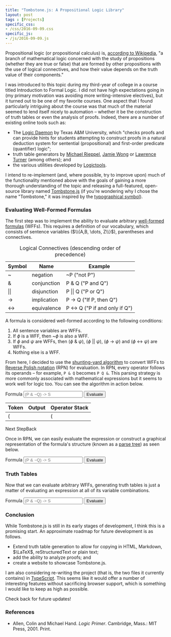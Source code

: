 ```yaml
---
title: "Tombstone.js: A Propositional Logic Library"
layout: post
tags : [Projects]
specific_css:
- /css/2016-09-09.css
specific_js:
- /js/2016-09-09.js
---
```


Propositional logic (or propositional calculus) is, [according to Wikipedia](https://en.wikipedia.org/wiki/Propositional_calculus), "a branch of mathematical logic concerned with the study of propositions (whether they are true or false) that are formed by other propositions with the use of logical connectives, and how their value depends on the truth value of their components."

I was introduced to this topic during my third-year of college in a course titled Introduction to Formal Logic. I did not have high expectations going in (my primary motivation was avoiding more writing-intensive electives), but it turned out to be one of my favorite courses. One aspect that I found particularly intriguing about the course was that much of the material seemed to lend itself nicely to automation &ndash; whether it be the construction of truth tables or even the analysis of proofs. Indeed, there are a number of existing online tools such as:

- The [Logic Daemon](http://logic.tamu.edu/daemon.html) by Texas A&M University, which "checks proofs and can provide hints for students attempting to construct proofs in a natural deduction system for sentential (propositional) and first-order predicate (quantifier) logic";
- truth table generators by [Michael Rieppel](http://mrieppel.net/prog/truthtable.html), [Jamie Wong](http://jamie-wong.com/experiments/truthtabler/SLR1/) or [Lawrence Turner](http://turner.faculty.swau.edu/mathematics/materialslibrary/truth/) (among others); and
- the various utilities developed by [Logictools](http://logictools.org/index.html).

I intend to re-implement (and, where possible, try to improve upon) much of the functionality mentioned above with the goals of gaining a more thorough understanding of the topic and releasing a full-featured, open-source library named [Tombstone.js](https://github.com/jdkato/Tombstone.js) (if you're wondering why I chose the name "Tombstone," it was inspired by the [typographical symbol](https://en.wikipedia.org/wiki/Tombstone_(typography))).

### Evaluating Well-Formed Formulas

The first step was to implement the ability to evaluate arbitrary [well-formed formulas](https://en.wikipedia.org/wiki/Well-formed_formula) (WFFs). This requires a definition of our vocabulary, which consists of sentence variables ($\\{A,B, \dots, Z\\}$), parentheses and connectives.

<table class = "table">
   <caption>Logical Connectives (descending order of precedence)</caption>
   <thead>
      <tr>
         <th>Symbol</th>
         <th>Name</th>
         <th>Example</th>
      </tr>
   </thead>
   <tbody>
      <tr>
         <td>~</td>
         <td>negation</td>
         <td>~P ("not P")</td>
      </tr>
      <tr>
         <td>&amp;</td>
         <td>conjunction</td>
         <td>P &amp; Q ("P and Q")</td>
      </tr>
      <tr>
         <td>||</td>
         <td>disjunction</td>
         <td>P || Q ("P or Q")</td>
      </tr>
      <tr>
         <td>-></td>
         <td>implication</td>
         <td>P -> Q ("If P, then Q")</td>
      </tr>
      <tr>
         <td><-></td>
         <td>equivalence</td>
         <td>P <-> Q ("P if and only if Q")</td>
      </tr>
   </tbody>
</table>

A formula is considered well-formed according to the following conditions:

1. All sentence variables are WFFs.
2. If $\phi$ is a WFF, then ~$\phi$ is also a WFF.
3. If $\phi$ and $\psi$ are WFFs, then ($\phi$ & $\psi$), ($\phi$ \|\| $\psi$), ($\phi$ -> $\psi$) and ($\phi$ <-> $\psi$) are WFFs.
4. Nothing else is a WFF.

From here, I decided to use the [shunting-yard algorithm](https://en.wikipedia.org/wiki/Shunting-yard_algorithm) to convert WFFs to [Reverse Polish notation](https://en.wikipedia.org/wiki/Reverse_Polish_notation) (RPN) for evaluation. In RPN, every operator follows its operands &ndash; for example, `P & Q` becomes `P Q &`. This parsing strategy is more commonly associated with mathematical expressions but it seems to work well for logic too. You can see the algorithm in action below.

<form class="bs-example bs-example-form" data-example-id="input-group-with-button">
    <div class="row clearfix">
    <div class="col-xs-12">
            <div class="input-group">
            <span class="input-group-addon" id="basic-addon1">Formula</span>
                <input id="formula-rpn" class="form-control" placeholder="(P & ~Q) -> S" aria-describedby="basic-addon1"> <span class="input-group-btn"> <button id="parse-rpn" class="btn btn-default" type="button">Evaluate</button> </span></div>
        </div>
        <div class="col-xs-12">
            <table class="table" id="tab_logic">
                <thead>
                    <tr >
                        <th class="text-center">
                            Token
                        </th>
                        <th class="text-center">
                            Output
                        </th>
                        <th class="text-center">
                            Operator Stack
                        </th>
                    </tr>
                </thead>
                <tbody>
                    <tr id='addr0'>
                        <td>(</td>
                        <td></td>
                        <td>(</td>
                    </tr>
                    <tr id='addr1'></tr>
                </tbody>
            </table>
        </div>
        <a id="add_row" class="btn btn-default pull-left control-btn">Next Step</a><a id='delete_row' class="pull-right btn btn-default control-btn disabled">Back</a>
    </div>
</form>

Once in RPN, we can easily evaluate the expression or construct a graphical representation of the formula's structure (known as a [parse tree](https://en.wikipedia.org/wiki/Parse_tree)) as seen below.

<form class="bs-example bs-example-form" data-example-id="input-group-with-button">
    <div class="row">
        <div class="col-xs-12">
            <div class="input-group">
                <span class="input-group-addon" id="basic-addon2">Formula</span>
                <input id="formula" class="form-control" placeholder="(P & ~Q) -> S" aria-describedby="basic-addon2"> <span class="input-group-btn"> <button id="parse" class="btn btn-default" type="button">Evaluate</button> </span> </div>
        </div>
        <div class="col-xs-12">
            <div id="tree"></div>
        </div>
    </div>
</form>

### Truth Tables

Now that we can evaluate arbitrary WFFs, generating truth tables is just a matter of evaluating an expression at all of its variable combinations.

<form class="bs-example bs-example-form" data-example-id="input-group-with-button">
    <div class="row">
        <div class="col-xs-12">
            <div class="input-group">
                <span class="input-group-addon" id="basic-addon2">Formula</span>
                <input id="formula-md" class="form-control" placeholder="(P & ~Q) -> S" aria-describedby="basic-addon2"> <span class="input-group-btn"> <button id="parse-md" class="btn btn-default" type="button">Evaluate</button> </span> </div>
        </div>
    </div>
    <div id="md-table"></div>
</form>

### Conclusion

While Tombstone.js is still in its early stages of development, I think this is a promising start. An approximate roadmap for future development is as follows.

- Extend truth table generation to allow for copying in HTML, Markdown, $\LaTeX$, reStructuredText or plain text;
- add the ability to analyze proofs; and
- create a website to showcase Tombstone.js.

I am also considering re-writing the project (that is, the two files it currently contains) in [TypeScript](https://www.typescriptlang.org/). This seems like it would offer a number of interesting features without sacrificing browser support, which is something I would like to keep as high as possible.

Check back for future updates!

### References

- Allen, Colin and Michael Hand. *Logic Primer*. Cambridge, Mass.: MIT Press, 2001. Print.
